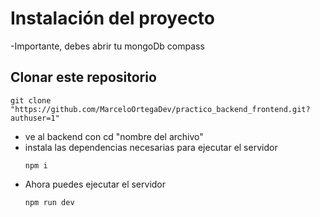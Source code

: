 # Instalación del proyecto
-Importante, debes abrir tu mongoDb compass
## Clonar este repositorio
```
git clone "https://github.com/MarceloOrtegaDev/practico_backend_frontend.git?authuser=1"
```
- ve al backend con cd "nombre del archivo"
- instala las dependencias necesarias para ejecutar el servidor
  ```
  npm i
  ```
- Ahora puedes ejecutar el servidor
  ```
  npm run dev
  ```
